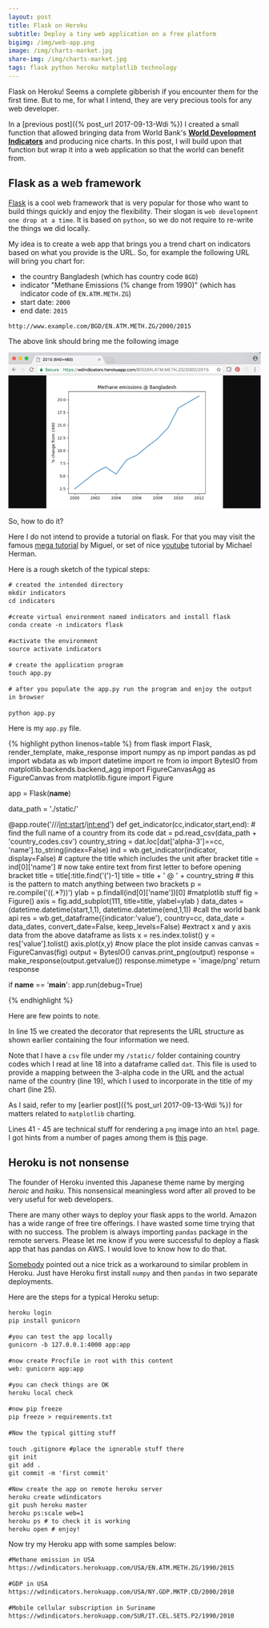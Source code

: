 ```yaml
---
layout: post
title: Flask on Heroku
subtitle: Deploy a tiny web application on a free platform
bigimg: /img/web-app.png
image: /img/charts-market.jpg
share-img: /img/charts-market.jpg
tags: flask python heroku matplotlib technology
---
```


Flask on Heroku! Seems a complete gibberish if you encounter them for the first time. But to me, for what I intend, they are very precious tools for any web developer. 


In a [previous post]({% post_url 2017-09-13-Wdi %}) I created a small function that allowed bringing data from World Bank's [**World Development Indicators**](https://data.worldbank.org/data-catalog/world-development-indicators) and producing nice charts. In this post, I will build upon that function but wrap it into a web application so that the world can benefit from. 

## Flask as a web framework

[Flask](http://fask.pocoo.org) is a cool web framework that is very popular for those who want to build things quickly and enjoy the flexibility. Their slogan is `web development one drop at a time`. It is based on `python`, so we do not require to re-write the things we did locally. 

My idea is to create a web app that brings you a trend chart on indicators based on what you provide is the URL. So, for example the following URL will bring you chart for:

* the country Bangladesh (which has country code `BGD`)
* indicator "Methane Emissions (% change from 1990)" (which has indicator code of `EN.ATM.METH.ZG`)
* start date: `2000`
* end date: `2015`

```
http://www.example.com/BGD/EN.ATM.METH.ZG/2000/2015
```

The above link should bring me the following image

![methane bangladesh](/img/methane-bgd.png)

So, how to do it?

Here I do not intend to provide a tutorial on flask. For that you may visit the famous [mega tutorial](https://blog.miguelgrinberg.com/post/the-flask-mega-tutorial-part-i-hello-world) by Miguel, or set of nice [youtube](https://www.youtube.com/watch?v=WfpFUmV1d0w) tutorial by Michael Herman. 

Here is a rough sketch of the typical steps:

``` linux
# created the intended directory
mkdir indicators
cd indicators

#create virtual environment named indicators and install flask
conda create -n indicators flask

#activate the environment
source activate indicators

# create the application program
touch app.py

# after you populate the app.py run the program and enjoy the output in browser

python app.py
```

Here is my `app.py` file. 

{% highlight python linenos=table %}
from flask import Flask, render_template, make_response
import numpy as np
import pandas as pd
import wbdata as wb
import datetime
import re
from io import BytesIO
from matplotlib.backends.backend_agg import FigureCanvasAgg as FigureCanvas
from matplotlib.figure import Figure

app = Flask(__name__)

data_path = './static/'

@app.route('/<cc>/<indicator>/<int:start>/<int:end>')
def get_indicator(cc,indicator,start,end):
    # find the full name of a country from its code
    dat = pd.read_csv(data_path + 'country_codes.csv')
    country_string = dat.loc[dat['alpha-3']==cc, 'name'].to_string(index=False)
    ind = wb.get_indicator(indicator, display=False)
    # capture the title which includes the unit after bracket
    title = ind[0]['name']
    # now take entire text from first letter to before opening bracket
    title = title[:title.find('(')-1]
    title = title + ' @ '  + country_string
    # this is the pattern to match anything between two brackets
    p = re.compile('\((.*?)\)')
    ylab = p.findall(ind[0]['name'])[0]
    #matplotlib stuff
    fig = Figure()
    axis = fig.add_subplot(111, title=title, ylabel=ylab )
    data_dates = (datetime.datetime(start,1,1), datetime.datetime(end,1,1))
    #call the world bank api
    res = wb.get_dataframe({indicator:'value'},
            country=cc, data_date = data_dates, convert_date=False, keep_levels=False)
    #extract x and y axis data from the above dataframe as lists
    x = res.index.tolist()
    y = res['value'].tolist()
    axis.plot(x,y)
    #now place the plot inside canvas
    canvas = FigureCanvas(fig)
    output = BytesIO()
    canvas.print_png(output)
    response = make_response(output.getvalue())
    response.mimetype = 'image/png'
    return response

if __name__ == '__main__':
    app.run(debug=True)

{% endhighlight %}

Here are few points to note.

In line 15 we created the decorator that represents the URL structure as shown earlier containing the four information we need. 

Note that I have a `csv` file under my `/static/` folder containing country codes which I read at line 18 into a dataframe called `dat`. This file is used to provide a mapping between the 3-alpha code in the URL and the actual name of the country (line 19), which I used to incorporate in the title of my chart (line 25).

As I said, refer to my [earlier post]({% post_url 2017-09-13-Wdi %}) for matters related to `matplotlib` charting.

Lines 41 - 45 are technical stuff for rendering a `png` image into an `html` page. I got hints from a number of pages among them is [this](https://gist.github.com/wilsaj/862153/119c6fc8ba2b0f3ffcd285a6852acb028660395b) page. 

## Heroku is not nonsense 

The founder of Heroku invented this Japanese theme name by merging *heroic* and *haiku*. This nonsensical meaningless word after all proved to be very useful for web developers. 

There are many other ways to deploy your flask apps to the world. Amazon has a wide range of free tire offerings. I have wasted some time trying that with no success. The problem is always importing `pandas` package in the remote servers. Please let me know if you were successful to deploy a flask app that has pandas on AWS. I would love to know how to do that. 

[Somebody](https://gist.github.com/nicolashery/3680445) pointed out a nice trick as a workaround to similar problem in Heroku. Just have Heroku first install `numpy` and then `pandas` in two separate deployments. 

Here are the steps for a typical Heroku setup:

```linux
heroku login
pip install gunicorn

#you can test the app locally 
gunicorn -b 127.0.0.1:4000 app:app

#now create Procfile in root with this content
web: gunicorn app:app

#you can check things are OK
heroku local check

#now pip freeze
pip freeze > requirements.txt

#Now the typical gitting stuff

touch .gitignore #place the ignorable stuff there
git init
git add .
git commit -m 'first commit'

#Now create the app on remote heroku server
heroku create wdindicators 
git push heroku master
heroku ps:scale web=1
heroku ps # to check it is working
heroku open # enjoy!
```

Now try my Heroku app with some samples below:

```
#Methane emission in USA
https://wdindicators.herokuapp.com/USA/EN.ATM.METH.ZG/1990/2015

#GDP in USA
https://wdindicators.herokuapp.com/USA/NY.GDP.MKTP.CD/2000/2010

#Mobile cellular subscription in Suriname
https://wdindicators.herokuapp.com/SUR/IT.CEL.SETS.P2/1990/2010
```
